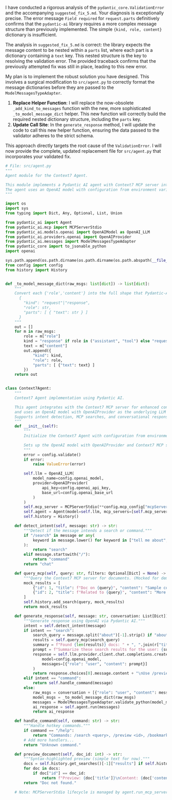 I have conducted a rigorous analysis of the `pydantic_core.ValidationError` and the accompanying `suggested_fix_5.md`. Your diagnosis is exceptionally precise. The error message `Field required` for `request.parts` definitively confirms that the `pydantic-ai` library requires a more complex message structure than previously implemented. The simple `{kind, role, content}` dictionary is insufficient.

The analysis in `suggested_fix_5.md` is correct: the library expects the message content to be nested within a `parts` list, where each part is a dictionary containing a `text` key. This nested structure is the key to resolving the validation error. The provided traceback confirms that the previously attempted fix was still in place, leading to this new error.

My plan is to implement the robust solution you have designed. This involves a surgical modification to `src/agent.py` to correctly format the message dictionaries before they are passed to the `ModelMessagesTypeAdapter`.

1.  **Replace Helper Function**: I will replace the now-obsolete `_add_kind_to_messages` function with the new, more sophisticated `_to_model_message_dict` helper. This new function will correctly build the required nested dictionary structure, including the `parts` key.
2.  **Update Call Site**: In the `generate_response` method, I will update the code to call this new helper function, ensuring the data passed to the validator adheres to the strict schema.

This approach directly targets the root cause of the `ValidationError`. I will now provide the complete, updated replacement file for `src/agent.py` that incorporates your validated fix.

```python
# File: src/agent.py
"""
Agent module for the Context7 Agent.

This module implements a Pydantic AI agent with Context7 MCP server integration.
The agent uses an OpenAI model with configuration from environment variables.
"""

import os
import sys
from typing import Dict, Any, Optional, List, Union

from pydantic_ai import Agent
from pydantic_ai.mcp import MCPServerStdio
from pydantic_ai.models.openai import OpenAIModel as OpenAI_LLM
from pydantic_ai.providers.openai import OpenAIProvider
from pydantic_ai.messages import ModelMessagesTypeAdapter
from pydantic_core import to_jsonable_python
import openai

sys.path.append(os.path.dirname(os.path.dirname(os.path.abspath(__file__))))
from config import config
from history import History


def _to_model_message_dict(raw_msgs: list[dict]) -> list[dict]:
    """
    Convert each {'role','content'} into the full shape that Pydantic-AI expects:
      {
        "kind": "request"|"response",
        "role": str,
        "parts": [ { "text": str } ]
      }
    """
    out = []
    for m in raw_msgs:
        role = m["role"]
        kind = "response" if role in ("assistant", "tool") else "request"
        text = m["content"]
        out.append({
            "kind": kind,
            "role": role,
            "parts": [ {"text": text} ]
        })
    return out


class Context7Agent:
    """
    Context7 Agent implementation using Pydantic AI.

    This agent integrates with the Context7 MCP server for enhanced context management
    and uses an OpenAI model with OpenAIProvider as the underlying LLM provider.
    Supports intent detection, MCP searches, and conversational responses.
    """
    def __init__(self):
        """
        Initialize the Context7 Agent with configuration from environment variables.

        Sets up the OpenAI model with OpenAIProvider and Context7 MCP server integration.
        """
        error = config.validate()
        if error:
            raise ValueError(error)

        self.llm = OpenAI_LLM(
            model_name=config.openai_model,
            provider=OpenAIProvider(
                api_key=config.openai_api_key,
                base_url=config.openai_base_url
            )
        )
        self.mcp_server = MCPServerStdio(**config.mcp_config["mcpServers"]["context7"])
        self.agent = Agent(model=self.llm, mcp_servers=[self.mcp_server])
        self.history = History()

    def detect_intent(self, message: str) -> str:
        """Detect if the message intends a search or command."""
        if "/search" in message or any(
            keyword in message.lower() for keyword in ["tell me about", "find docs on", "search for"]
        ):
            return "search"
        elif message.startswith("/"):
            return "command"
        return "chat"

    def query_mcp(self, query: str, filters: Optional[Dict] = None) -> List[Dict]:
        """Query the Context7 MCP server for documents. (Mocked for demo; integrate real MCP calls.)"""
        mock_results = [
            {"id": 1, "title": f"Doc on {query}", "content": "Sample content...", "tags": ["ai"], "date": "2025-07-13"},
            {"id": 2, "title": f"Related to {query}", "content": "More info...", "tags": ["ethics"], "date": "2025-07-12"}
        ]
        self.history.add_search(query, mock_results)
        return mock_results

    def generate_response(self, message: str, conversation: List[Dict]) -> str:
        """Generate response using OpenAI via Pydantic AI."""
        intent = self.detect_intent(message)
        if intent == "search":
            search_query = message.split("about")[-1].strip() if "about" in message else message
            results = self.query_mcp(search_query)
            summary = f"Found {len(results)} docs: " + ", ".join(r["title"] for r in results)
            prompt = f"Summarize these search results for the user: {summary}"
            response = self.llm.provider.client.chat.completions.create(
                model=config.openai_model,
                messages=[{"role": "user", "content": prompt}]
            )
            return response.choices[0].message.content + "\nUse /preview <id> to view."
        elif intent == "command":
            return self.handle_command(message)
        else:
            raw_msgs = conversation + [{"role": "user", "content": message}]
            model_msgs = _to_model_message_dict(raw_msgs)
            messages = ModelMessagesTypeAdapter.validate_python(model_msgs)
            ai_response = self.agent.run(messages)
            return ai_response

    def handle_command(self, command: str) -> str:
        """Handle hotkey commands."""
        if command == "/help":
            return "Commands: /search <query>, /preview <id>, /bookmark <id>, /theme <name>, /analytics, /exit"
        # Add more handlers...
        return "Unknown command."

    def preview_document(self, doc_id: int) -> str:
        """Syntax-highlighted preview (simple text for now)."""
        docs = self.history.get_searches()[-1]["results"] if self.history.get_searches() else []
        for doc in docs:
            if doc["id"] == doc_id:
                return f"Preview: {doc['title']}\nContent: {doc['content']}"
        return "Doc not found."

    # Note: MCPServerStdio lifecycle is managed by agent.run_mcp_servers(); no manual cleanup needed.
```

